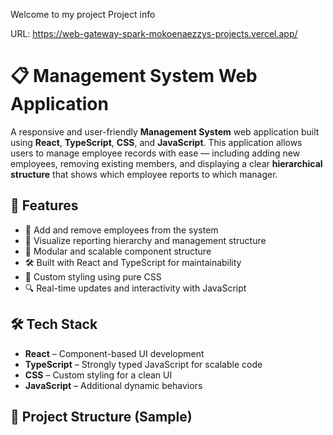 Welcome to my project
Project info

URL: https://web-gateway-spark-mokoenaezzys-projects.vercel.app/

# 📋 Management System Web Application

A responsive and user-friendly **Management System** web application built using **React**, **TypeScript**, **CSS**, and **JavaScript**. This application allows users to manage employee records with ease — including adding new employees, removing existing members, and displaying a clear **hierarchical structure** that shows which employee reports to which manager.

## 🚀 Features

- 👥 Add and remove employees from the system
- 🧭 Visualize reporting hierarchy and management structure
- 🧩 Modular and scalable component structure
- 🛠️ Built with React and TypeScript for maintainability
- 🎨 Custom styling using pure CSS
- 🔍 Real-time updates and interactivity with JavaScript

## 🛠️ Tech Stack

- **React** – Component-based UI development
- **TypeScript** – Strongly typed JavaScript for scalable code
- **CSS** – Custom styling for a clean UI
- **JavaScript** – Additional dynamic behaviors

## 📁 Project Structure (Sample)
